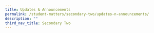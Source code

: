 ```yaml
---
title: Updates & Announcements
permalink: /student-matters/secondary-two/updates-n-announcements/
description: ""
third_nav_title: Secondary Two
---
```

